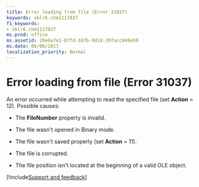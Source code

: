```yaml
---
title: Error loading from file (Error 31037)
keywords: vblr6.chm1117837
f1_keywords:
- vblr6.chm1117837
ms.prod: office
ms.assetid: 20e6a7e1-87fd-167b-9d18-39facc049e50
ms.date: 06/08/2017
localization_priority: Normal
---
```



# Error loading from file (Error 31037)

An error occurred while attempting to read the specified file (set  **Action** = 12). Possible causes:



- The  **FileNumber** property is invalid.
    
- The file wasn't opened in Binary mode.
    
- The file wasn't saved properly (set  **Action** = 11).
    
- The file is corrupted.
    
- The file position isn't located at the beginning of a valid OLE object.

[!include[Support and feedback](~/includes/feedback-boilerplate.md)]